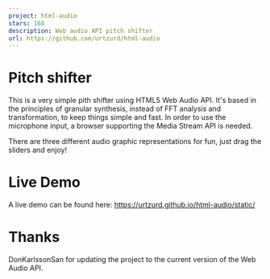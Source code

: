 ```yaml
---
project: html-audio
stars: 168
description: Web audio API pitch shifter
url: https://github.com/urtzurd/html-audio
---
```


Pitch shifter
=============

This is a very simple pith shifter using HTML5 Web Audio API. It's based in the principles of granular synthesis, instead of FFT analysis and transformation, to keep things simple and fast. In order to use the microphone input, a browser supporting the Media Stream API is needed.

There are three different audio graphic representations for fun, just drag the sliders and enjoy!

Live Demo
=========

A live demo can be found here: https://urtzurd.github.io/html-audio/static/

Thanks
======

DonKarlssonSan for updating the project to the current version of the Web Audio API.
